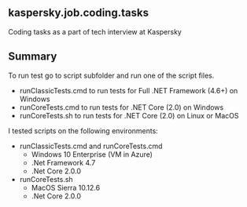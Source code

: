 ## kaspersky.job.coding.tasks
Coding tasks as a part of tech interview at Kaspersky

## Summary

To run test go to script subfolder and run one of the script files.
* runClassicTests.cmd to run tests for Full .NET Framework (4.6+) on Windows
* runCoreTests.cmd to run tests for .NET Core (2.0) on Windows
* runCoreTests.sh to run tests for .NET Core (2.0) on Linux or MacOS

I tested scripts on the following environments:
* runClassicTests.cmd and runCoreTests.cmd
    * Windows 10 Enterprise (VM in Azure)
    * .Net Framework 4.7
    * .Net Core 2.0.0
* runCoreTests.sh
    * MacOS Sierra 10.12.6
    * .Net Core 2.0.0